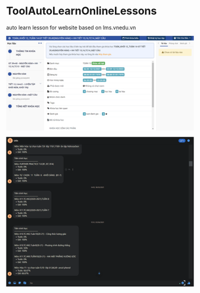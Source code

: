 # ToolAutoLearnOnlineLessons
auto learn lesson for website based on lms.vnedu.vn

![My school LMS](images/lms.png)

![Bot send messages through FB](images/fb.png)
